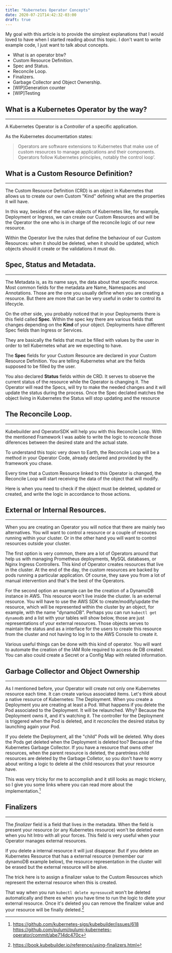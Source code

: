 ```yaml
---
title: "Kubernetes Operator Concepts"
date: 2020-07-21T14:42:32-03:00
draft: true
---
```


My goal with this article is to provide the simplest explanations that I would loved to have when I started reading about this topic. I don't want to write example code, I just want to talk about concepts. 

- What is an operator btw?
- Custom Resource Definition.
- Spec and Status.
- Reconcile Loop. 
- Finalizers.
- Garbage Collector and Object Ownership.
- [WIP]Generation counter
- [WIP]Testing


## What is a Kubernetes Operator by the way?
---
A Kubernetes Operator is a _Controller_ of a specific application.

As the Kubernetes documentation states:

>Operators are software extensions to Kubernetes that make use of custom resources to manage applications and their components. Operators follow Kubernetes principles, notably the control loop’.

## What is a Custom Resource Definition?
---
The Custom Resource Definition (CRD) is an object in Kubernetes that allows us to create our own Custom "Kind" defining what are the properties it will have.

In this way, besides of the native objects of Kubernetes like, for exampĺe, Deployment or Ingress, we can create our Custom Resources and will be the Operator the one who is in charge of the reconcile logic of our new resource.

Within the Operator live the rules that define the behaviour of our Custom Resources: when it should be deleted, when it should be updated, which objects should it create or the validations it must do.

## Spec, Status and Metadata. 
---
The Metadata is, as its name says, the data about that specific resource. Most common fields for the metadata are  Name, Namespaces and Annotations. Those are the one you usually define when you are creating a resource. But there are more that can be very useful in order to control its lifecycle.

On the other side, you probably noticed that in your Deployments there is this field called **Spec**. Within the spec key there are various fields that changes depending on the **Kind** of your object. Deployments have different Spec fields than Ingress or Services. 

They are basically the fields that must be filled with values by the user in order to tell Kubernetes what are we expecting to have. 

The **Spec** fields for your Custom Resource are declared in your Custom Resource Definition. You are telling Kubernetes what are the fields supposed to be filled by the user.

You also declared **Status** fields within de CRD. It serves to observe the current status of the resource while the Operator is changing it. The Operator will read the Specs, will try to make the needed changes and it will update the status during the process. Once the Spec declated matches the object living in Kubernetes the Status will stop updating and the resource

## The Reconcile Loop.
---
Kubebuilder and OperatorSDK will help you with this Reconcile Loop. With the mentioned Framework I was aable to write the logic to *reconcile* those diferences between the desired state and the actual state.

To understand this topic very down to Earth, the Reconcile Loop will be a method in your Operator Code, already declared and provided by the framework you chase. 

Every time that a Custom Resource linked to this Operator is changed, the Reconcile Loop will start receiving the data of the object that will modify. 

Here is when you need to check if the object must be deleted, updated or created, and write the logic in accordance to those actions.

## External or Internal Resources.
---
When you are creating an Operator you will notice that there are mainly two alternatives. You will want to control a resource or a couple of resouces running within your cluster. Or in the other hand you will want to control resources outside your cluster.

The first option is very common, there are a lot of Operators around that help us with managing Prometheus deployments, MySQL databases, or Nginx Ingress Controllers. This kind of Operator creates resources that live in the cluster. At the end of the day, the custom resources are backed by pods running a particular application. Of course, they save you from a lot of manual intervention and that's the best of the Operators.

For the second option an example can be the creation of a DynamoDB instance in AWS. This resource won't live inside the cluster. Is an external resource. You will have to use the AWS SDK to create/modify/update the resource, which will be represented within the cluster by an object, for example, with the name "dynamoDB". Perhaps you can run `kubectl get dynamodb` and a list with your tables will show below, those are just representations of your external resources. Those objects serves to maintain the status and as a interface for the users to create this resource from the cluster and not having to log in to the AWS Console to create it.

Various useful things can be done with this kind of operator. You will want to automate the creation of the IAM Role required to access de DB created. You can also could create a Secret or a Config Map with related information. 

## Garbage Collector and Object Ownership
---
As I mentioned before, your Operator will create not only one Kubernetes resource each time. It can create various associated items. 
Let's think about a native resource of Kubernetes: The Deployment. When you create a Deployment you are creating at least a Pod. What happens if you delete the Pod associated to the Deployment. It will be relaunched. Why? Because the Deployment owns it, and it's watching it. The controller for the Deployment is triggered when the Pod is deleted, and it *reconciles* the desired status by launching again your Pod.

If you delete the Deployment, all the "child" Pods will be deleted. Why does the Pods get deleted when the Deployment is deleted too? Because of the Kubernetes Garbage Collector. If you have a resource that owns other resources, when the parent resource is deleted, the paretnless child resources are deleted by the Garbage Colletor, so you don't have to worry about writing a logic to delete al the child resources that your resource have.

This was very tricky for me to accomplish and it still looks as magic trickery, so I give you some links where you can read more about the implementation.[^1]




## Finalizers
--- 
The _finalizer_ field is a field that lives in the metadata. When the field is present your resource (or any Kubernetes resource) won't be deleted even when you hit Intro with all your forces. This field is very useful when your Operator manages external resources.

If you delete a internal resource it will just disappear. But if you delete an Kubernetes Resource that has a external resource (remember our dynamoDB example below), the resource representation in the cluster will be erased but the external resource will be alive. 

The trick here is to assign a finalizer value to the Custom Resources which represent the external resource when this is created.

That way when you run `kubectl delete myresouce`it won't be deleted automatically and there es when you have time to run the logic to dlete your external resource. Once it's deleted you can remove the finalizer value and your resource will be finally deleted.[^2]


[^1]: https://github.com/kubernetes-sigs/kubebuilder/issues/618 https://github.com/pulumi/pulumi-kubernetes-operator/commit/abe714dc470c

[^2]: https://book.kubebuilder.io/reference/using-finalizers.html



